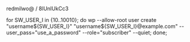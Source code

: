 
redmilwo@ / 8lUnlUkCc3

for SW_USER_I in {10..10010}; do wp --allow-root user create "username${SW_USER_I}" "username${SW_USER_I}@example.com" --user_pass="use_a_password" --role="subscriber" --quiet; done;
